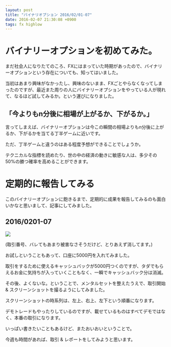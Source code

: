 ```yaml
---
layout: post
title: "バイナリオプション 2016/02/01-07"
date: 2016-02-07 21:30:08 +0900
tags: fx highlow
---
```


# バイナリーオプションを初めてみた。

まだ社会人になりたてのころ、FXにはまっていた時期があったので、バイナリーオプションという存在についても、知ってはいました。

当初はあまり興味がなかったし、興味のないまま、FXごとやらなくなってしまったのですが、最近また周りの人にバイナリーオプションをやっている人が現れて、なるほど試してみるか。という運びになりました。

## 「今よりもn分後に相場が上がるか、下がるか。」

言ってしまえば、バイナリーオプションは今この瞬間の相場よりもn分後に上がるか、下がるかを当てる丁半ゲームに近いです。

ただ、丁半ゲームと違うのはある程度予想ができることでしょうか。

テクニカルな指標を読めたり、世の中の経済の動きに敏感な人は、多少その50%の勝つ確率を高めることができます。

# 定期的に報告してみる

このバイナリーオプションに飽きるまで、定期的に成果を報告してみるのも面白いかなと思いまして、記事にしてみました。

## 2016/0201-07

![](https://skim.milk200.cc/20160207_highlow/highlow.png)

(取引番号、バレてもあまり被害なさそうだけど、とりあえず消してます。)

お試しということもあって、口座に5000円を入れてみました。

取引をするために使えるキャッシュバックが5000円つくのですが、タダでもらえるお金に気持ちが入っていくこともなく、一瞬でキャッシュバック分は消滅。

その後、よくないな。ということで、メンタルセットを整えたうえで、取引開始 & スクリーンショットを撮るようにしてみました。

スクリーンショットの時系列は、左上、右上、左下という順番になります。

デモトレードもやったりしているのですが、載せているものはすべてデモではなく、本番の取引になります。

いっぱい書きたいこともあるけど、またおいおいということで。

今週も時間があれば、取引 & レポートをしてみようと思います。
